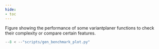 ```yaml
---
hide:
- toc
---
```


Figure showing the performance of some variantplaner functions to check their complexity or compare certain features.

```python exec="yes"
--8 < --"scripts/gen_benchmark_plot.py"
```
